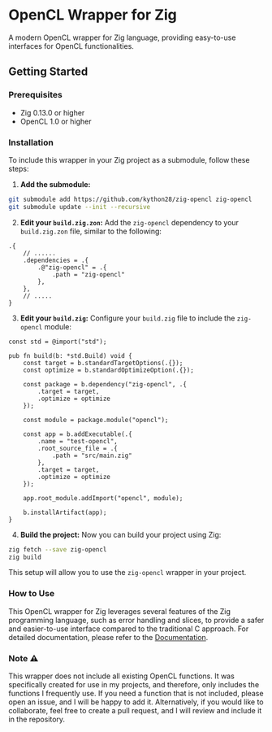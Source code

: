 # OpenCL Wrapper for Zig
A modern OpenCL wrapper for Zig language, providing easy-to-use interfaces for OpenCL functionalities.

## Getting Started
### Prerequisites
-   Zig 0.13.0 or higher
-   OpenCL 1.0 or higher

### Installation
To include this wrapper in your Zig project as a submodule, follow these steps:
1.  **Add the submodule:**
```bash
git submodule add https://github.com/kython28/zig-opencl zig-opencl
git submodule update --init --recursive
```
2. **Edit your `build.zig.zon`:**
Add the `zig-opencl` dependency to your `build.zig.zon` file, similar to the following:
```zig
.{
    // ......
    .dependencies = .{
        .@"zig-opencl" = .{
            .path = "zig-opencl"
        },
    },
    // .....
}
```
3. **Edit your `build.zig`:**
Configure your `build.zig` file to include the `zig-opencl` module:
```zig
const std = @import("std");

pub fn build(b: *std.Build) void {
    const target = b.standardTargetOptions(.{});
    const optimize = b.standardOptimizeOption(.{});

    const package = b.dependency("zig-opencl", .{
        .target = target,
        .optimize = optimize
    });

    const module = package.module("opencl");

    const app = b.addExecutable(.{
        .name = "test-opencl",
        .root_source_file = .{
            .path = "src/main.zig"
        },
        .target = target,
        .optimize = optimize
    });

    app.root_module.addImport("opencl", module);

    b.installArtifact(app);
}
```
4. **Build the project:**
Now you can build your project using Zig:
```bash
zig fetch --save zig-opencl
zig build
```
This setup will allow you to use the `zig-opencl` wrapper in your project.

### How to Use
This OpenCL wrapper for Zig leverages several features of the Zig programming language, such as error handling and slices, to provide a safer and easier-to-use interface compared to the traditional C approach. For detailed documentation, please refer to the [Documentation](docs/introduction.md).

### Note ⚠️
This wrapper does not include all existing OpenCL functions. It was specifically created for use in my projects, and therefore, only includes the functions I frequently use. If you need a function that is not included, please open an issue, and I will be happy to add it. Alternatively, if you would like to collaborate, feel free to create a pull request, and I will review and include it in the repository.

